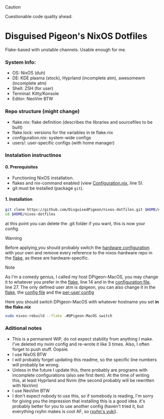 > [!CAUTION]
> Cuestionable code quality ahead.

# Disguised Pigeon's NixOS Dotfiles
Flake-based with unstable channels. Usable enough for me.

### System Info:
- OS: NixOS (duh)
- DE: KDE plasma (stock), Hyprland (incomplete atm), awesomewm (incomplete atm)
- Shell: ZSH (for user)
- Terminal: Kitty/Konsole
- Editor: NeoVim BTW

### Repo structure (might change)
- flake.nix: flake definition (describes the libraries and sourcefiles to be built)
- flake.lock: versions for the variables in te flake.nix
- configuration.nix: system-wide configs
- users/: user-specific configs (with home manager)

### Instalation instructinos
#### 0. Prerequisites
 - Functioning NixOS installation.
 - flakes and nix-command enabled (view [Configuration.nix](configuration.nix#L5), line 5).
 - git must be installed (package `git`).

#### 1. Installation
```sh
git clone https://github.com/DisguisedPigeon/nixos-dotfiles.git $HOME/nixos-dotfiles
cd $HOME/nixos-dotfiles
```
at this point you can delete the .git folder if you want, this is now your config.

> [!WARNING]
> Before applying,you should probably switch the [hardware configuration](hardware-configuration.nix) with your own and remove every reference to the nixos-hardware repo in the [flake](flake.nix), as these are hardware-specific.

> [!NOTE]
> As I'm a comedy genius, I called my host DPigeon-MacOS, you may change it to whatever you prefer in the [flake](flake.nix#L14), line 14 and in the [configuration file](configuration.nix#L27), line 27.
> The only defined user atm is dpigeon, you can also change it in the [flake](flake.nix#L32), the [config file](configuration.nix#L55) and the [per-user config](users/dpigeon-home.nix#L3-L4) 

Here you should switch DPigeon-MacOS with whatever hostname you set **in the flake.nix**
```sh
sudo nixos-rebuild --flake .#DPigeon-MacOS switch
```

### Aditional notes
- This is a permanent WIP, do not expect stability from anything I make. I've deleted my nvim config and re-wrote it like 3 times. Also, I often forget to push stuff. Oopsie.
- I use NixOS BTW
- I will probably forget updating this readme, so the specific line numbers will probably be wrong.
- Unless in the future I update this, there probably are programs with incomplete configurations (also see first item). At the time of writing this, at least Hyprland and Nvim (the second probably will be rewritten with NixVim)
- I use NeoVim BTW
- I don't expect nobody to use this, so if somebody is reading, I'm sorry for giving you the impression that installing this is a good idea. it's probably better for you to use another config (haven't tried it, but everything rxyhn makes is cool AF, so [rxyhn's yuki](https://github.com/rxyhn/yuki)).
